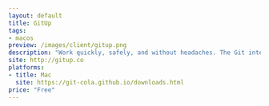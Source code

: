 ```yaml
---
layout: default
title: GitUp
tags:
- macos
preview: /images/client/gitup.png
description: "Work quickly, safely, and without headaches. The Git interface you've been missing all your life has finally arrived."
site: http://gitup.co
platforms:
- title: Mac
  site: https://git-cola.github.io/downloads.html
price: "Free"
---
```


